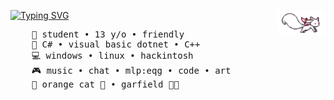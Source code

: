<a href="https://git.io/typing-svg"><img src="https://readme-typing-svg.demolab.com?font=Fira+Code&duration=3000&color=000000&multiline=true&repeat=false&width=435&lines=hello!+%3A3;im+mrcxlinux" alt="Typing SVG" /></a>
<img src="https://raw.githubusercontent.com/mrcxlinux/mrcxlinux/master/assets/kyubey.gif" height="40" align="right"/>
<pre>
    💼 student • 13 y/o • friendly
    📖 C# • visual basic dotnet • C++ 
    💻 windows • linux • hackintosh
    🎮 music • chat • mlp:eqg • code • art
    🐾 orange cat 🐰 • garfield 🐤🐥
</pre>
<!-- <img src="https://raw.githubusercontent.com/mrcxlinux/mrcxlinux/main/assets/im.png" width="100%" align="left"/> -->
